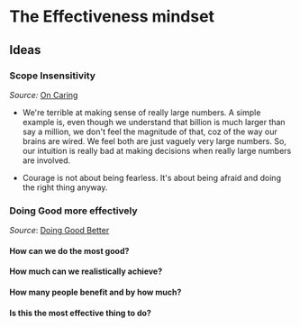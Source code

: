 # The Effectiveness mindset

## Ideas

### Scope Insensitivity

*Source:* [On Caring](http://mindingourway.com/on-caring/)

* We're terrible at making sense of really large numbers. A simple example is, even though we understand that billion is much larger than say a million, we don't feel the magnitude of that, coz of the way our brains are wired. We feel both are just vaguely very large numbers. So, our intuition is really bad at making decisions when really large numbers are involved.

* Courage is not about being fearless. It's about being afraid and doing the right thing anyway.

### Doing Good more effectively

*Source*: [Doing Good Better](https://bit.ly/3fNWtzB)

#### How can we do the most good?

#### How much can we realistically achieve?

#### How many people benefit and by how much?

#### Is this the most effective thing to do?
